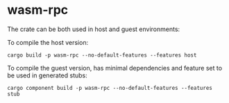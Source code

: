 # wasm-rpc

The crate can be both used in host and guest environments:

To compile the host version:
```shell
cargo build -p wasm-rpc --no-default-features --features host
```

To compile the guest version, has minimal dependencies and feature set to be used in generated stubs:
```shell
cargo component build -p wasm-rpc --no-default-features --features stub
```
